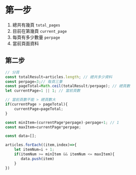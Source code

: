 # 第一步

1. 總共有幾頁 `total_pages`
2. 目前在第幾頁 `current_page`
3. 每頁有多少數量 `perpage`
4. 當前頁面資料

## 第二步

```js
// 分頁
const totalResult=articles.length; // 總共多少資料
const perpage=3;// 每頁三筆
const pageTotal=Math.ceil(totalResult/perpage); // 總頁數
let currentPage=1 || 1; // 當前頁數

// 當前頁數不能 > 總頁數大
if(currentPage > pageTotal){
    currentPage=pageTotal;
}

const minItem=(currentPage*perpage)-perpage+1; // 1
const maxItem=currentPage*perpage;

const data=[];

articles.forEach((item,index)=>{
    let itemNum=i + 1;
    if(itemNum >= minItem && itemNum <= maxItem){
       data.push(item)
    }
})
```

